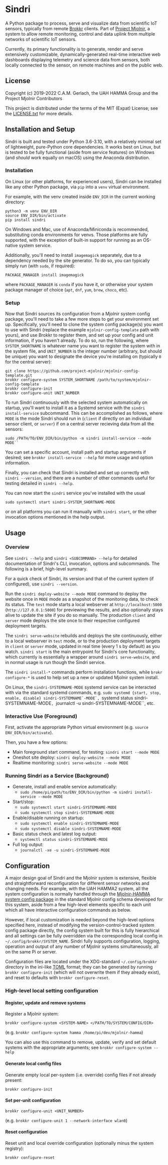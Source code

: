 # Sindri

A Python package to process, serve and visualize data from scientific IoT sensors, typically from remote [Brokkr](https://github.com/project-mjolnir/brokkr) clients.
Part of [Project Mjolnir](https://github.com/project-mjolnir/), a system to allow remote monitoring, control and data uplink from multiple networks of scientific IoT sensors.

Currently, its primary functionality is to generate, render and serve extensively customizable, dynamically-generated real-time interactive web dashboards displaying telemetry and science data from sensors, both locally connected to the sensor, on remote machines and on the public web.


## License

Copyright (c) 2019-2022 C.A.M. Gerlach, the UAH HAMMA Group and the Project Mjolnir Contributors

This project is distributed under the terms of the MIT (Expat) License; see the [LICENSE.txt](./LICENSE.txt) for more details.



## Installation and Setup

Sindri is built and tested under Python 3.6-3.10, with a relatively minimal set of lightweight, pure-Python core dependencies.
It works best on Linux, but is tested to be fully functional (aside from service features) on Windows (and _should_ work equally on macOS) using the Anaconda distribution.


### Installation

On Linux (or other platforms, for experienced users), Sindri can be installed like any other Python package, via ``pip`` into a ``venv`` virtual environment.

For example, with the venv created inside ``ENV_DIR`` in the current working directory:

```shell
python3 -m venv ENV_DIR
source ENV_DIR/bin/activate
pip install sindri
```

On Windows and Mac, use of Anaconda/Miniconda is recommended, substituting conda environments for venvs.
Those platforms are fully supported, with the exception of built-in support for running as an OS-native system service.

Additionally, you'll need to install ``imagemagick`` separately, due to a dependency needed by the site generator.
To do so, you can typically simply run (with ``sudo``, if required):

```shell
PACKAGE_MANAGER install imagemagick
```

where ``PACKAGE_MANAGER`` is ``conda`` if you have it, or otherwise your system package manager of choice (``apt``, ``dnf``, ``yum``, ``brew``, ``choco``, etc).


### Setup

Now that Sindri sources its configuration from a Mjolnir system config package, you'll need to take a few more steps to get your environment set up.
Specifically, you'll need to clone the system config package(s) you want to use with Sindri (replace the example ``mjolnir-config-template`` path with yours), and use Brokkr to register them, and set up your config and unit information, if you haven't already.
To do so, run the following, where ``SYSTEM_SHORTNAME`` is whatever name you want to register the system with in the system file, and ``UNIT_NUMBER`` is the integer number (arbitrary, but should be unique) you want to designate the device you're installing on (typically `0` for the central server):

```shell
git clone https://github.com/project-mjolnir/mjolnir-config-template.git
brokkr configure-system SYSTEM_SHORTNAME /path/to/system/mjolnir-config-template
brokkr configure-init
brokkr configure-unit UNIT_NUMBER
```

To run Sindri continuously with the selected system automatically on startup, you'll want to install it as a Systemd service with the ``sindri install-service`` subcommand.
This can be accomplished as follows, where ``MODE`` is the mode Sindri should run in (``client`` if directly on an individual sensor client, or ``server``) if on a central server recieving data from all the sensors:

```shell
sudo /PATH/TO/ENV_DIR/bin/python -m sindri install-service --mode MODE``
```

You can set a specific account, install path and startup arguments if desired; see ``brokkr install-service --help`` for more usage and option information.

Finally, you can check that Sindri is installed and set up correctly with ``sindri --version``, and there are a number of other commands useful for testing detailed in ``sindri --help``.

You can now start the ``sindri`` service you've installed with the usual

```shell
sudo systemctl start sindri-SYSTEM_SHORTNAME-MODE
```

or on all platforms you can run it manually with ``sindri start``, or the other invocation options mentioned in the help output.



## Usage

### Overview

See ``sindri --help`` and ``sindri <SUBCOMMAND> --help`` for detailed documentation of Sindri's CLI, invocation, options and subcommands.
The following is a brief, high-level summary.

For a quick check of Sindri, its version and that of the current system (if configured), use ``sindri --version``.

Run the ``sindri deploy-website --mode MODE`` command to deploy the website once in ``MODE`` mode as a snapshot of the monitoring data, to check its status.
The ``test`` mode starts a local webserver at ``http://localhost:5000`` (``http://127.0.0.1:5000``) for previewing the results, and also optionally stays alive to update the site if you do so manually.
The production ``client`` and ``server`` mode deploys the site once to their respective configured deployment targets.

The ``sindri serve-website`` rebuilds and deploys the site continuously, either to a local webserver in ``test`` mode, or to the production deployment targets in ``client`` or ``server`` mode, updated in real time (every 1 s by default) as you watch.
``sindri start`` is the main entrypoint for Sindri's core functionality, which currently is essentially a wrapper around ``sindri serve-website``, and in normal usage is run though the Sindri service.

The ``sindri install-*`` commands perform installation functions, while ``brokr configure-*`` is used to  help set up a new or updated Mjolnir system install.

On Linux, the ``sindri-SYSTEMNAME-MODE`` systemd service can be interacted with via the standard systemd commands, e.g. ``sudo systemd {start, stop, enable, disable} sindri-SYSTEMNAME`-MODE`, ``systemd status sindri-SYSTEMNAME-MODE``, ``journalctl -u sindri-SYSTEMNAME-MODE``, etc.


### Interactive Use (Foreground)

First, activate the appropriate Python virtual environment (e.g. ``source ENV_DIR/bin/activate``).

Then, you have a few options:

* Main foreground start command, for testing: ``sindri start --mode MODE``
* Oneshot site deploy: ``sindri deploy-website --mode MODE``
* Realtime monitoring: ``sindri serve-website --mode MODE``


### Running Sindri as a Service (Background)

* Generate, install and enable service automatically:
    * ``sudo /home/pi/path/to/ENV_DIR/bin/python -m sindri install-service --mode MODE``
* Start/stop:
    * ``sudo systemctl start sindri-SYSTEMNAME-MODE``
    * ``sudo systemctl stop sindri-SYSTEMNAME-MODE``
* Enable/disable running on startup:
    * ``sudo systemctl enable sindri-SYSTEMNAME-MODE``
    * ``sudo systemctl disable sindri-SYSTEMNAME-MODE``
* Basic status check and latest log output:
    * ``systemctl status sindri-SYSTEMNAME-MODE``
* Full log output:
    * ``journalctl -xe -u sindri-SYSTEMNAME-MODE``



## Configuration

A major design goal of Sindri and the Mjolnir system is extensive, flexible and straightforward reconfiguration for different sensor networks and changing needs.
For example, with the UAH HAMMA2 system, all the system configuration is normally handled through the [Mjolnir-HAMMA system config package](https://github.com/hamma-dev/mjolnir-hamma/) in the standard Mjolnir config schema developed for this system, aside from a few high-level elements specific to each unit which all have interactive configuration commands as below.

However, if local customization is needed beyond the high-level options specified here, instead of modifying the version-control-tracked system config package directly, the config system built for this is fully hierarchical and all settings can be fully overridden via the corresponding local config in ``~/.config/brokkr/SYSTEM_NAME``.
Sindri fully supports configuration, logging, operation and output of any number of Mjolnir systems simultaneously, all on the same Pi or server.

Configuration files are located under the XDG-standard ``~/.config/brokkr`` directory in the ini-like [TOML](https://github.com/toml-lang/toml) format; they can be generated by running ``brokkr configure-init`` (which will not overwrite them if they already exist), and reset to defaults with ``brokkr configure-reset``.


### High-level local setting configuration

#### Register, update and remove systems

Register a Mjolnir system:

```shell
brokkr configure-system <SYSTEM-NAME> </PATH/TO/SYSTEM/CONFIG/DIR>
```

(e.g. ``brokkr configure-system hamma /home/pi/dev/mjolnir-hamma``)

You can also use this command to remove, update, verify and set default systems with the appropriate arguments; see ``brokkr configure-system --help``


#### Generate local config files

Generate empty local per-system (i.e. override) config files if not already present:

```shell
brokkr configure-init
```

#### Set per-unit configuration

```shell
brokkr configure-unit <UNIT_NUMBER>
```

(e.g. ``brokkr configure-unit 1 --network-interface wlan0``)


#### Reset configuration

Reset unit and local override configuration (optionally minus the system registry):

```shell
brokkr configure-reset
```
